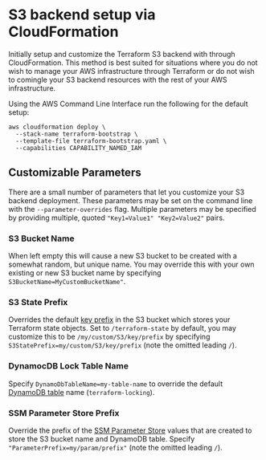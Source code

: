 # S3 backend setup via CloudFormation

Initially setup and customize the Terraform S3 backend with through CloudFormation. This method is best suited for situations where you do not wish to manage your AWS infrastructure through Terraform or do not wish to comingle your S3 backend resources with the rest of your AWS infrastructure.

Using the AWS Command Line Interface run the following for the default setup:

```
aws cloudformation deploy \
  --stack-name terraform-bootstrap \
  --template-file terraform-bootstrap.yaml \
  --capabilities CAPABILITY_NAMED_IAM
```

## Customizable Parameters

There are a small number of parameters that let you customize your S3 backend deployment. These parameters may be set on the command line with the `--parameter-overrides` flag. Multiple parameters may be specified by providing multiple, quoted `"Key1=Value1" "Key2=Value2"` pairs.

### S3 Bucket Name

When left empty this will cause a new S3 bucket to be created with a somewhat random, but unique name. You may override this with your own existing or new S3 bucket name by specifying `S3BucketName=MyCustomBucketName"`.

### S3 State Prefix

Overrides the default [key prefix](https://docs.aws.amazon.com/AmazonS3/latest/userguide/object-keys.html) in the S3 bucket which stores your Terraform state objects. Set to `/terraform-state` by default, you may customize this to be `/my/custom/S3/key/prefix` by specifying `S3StatePrefix=my/custom/S3/key/prefix` (note the omitted leading `/`).

### DynamocDB Lock Table Name

Specify `DynamoDbTableName=my-table-name` to override the default [DynamoDB table](https://docs.aws.amazon.com/amazondynamodb/latest/developerguide/WorkingWithTables.html) name (`terraform-locking`).

### SSM Parameter Store Prefix

Override the prefix of the [SSM Parameter Store](https://docs.aws.amazon.com/systems-manager/latest/userguide/systems-manager-parameter-store.html) values that are created to store the S3 bucket name and DynamoDB table. Specify `"ParameterPrefix=my/param/prefix"` (note the omitted leading `/`).
